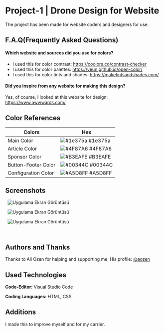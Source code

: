 
# Project-1 | Drone Design for Website

The project has been made for website coders and designers for use. 

## F.A.Q(Frequently Asked Questions)

####  Which website and sources did you use for colors?

- I used this for color contrast: https://coolors.co/contrast-checker
- I used this for color palettes: https://yeun.github.io/open-color/
- I used this for color tints and shades: https://maketintsandshades.com/

#### Did you inspire from any website for making this design?

Yes, of course, I looked at this website for design: https://www.awwwards.com/

  
## Color References

| Colors                  | Hex     |
| -----------------       | -----------------------------------------------------------------|
| Main Color              | ![#1e375a](https://via.placeholder.com/10/0a192f?text=+) #1e375a |
| Article Color           | ![#4F87A6](https://via.placeholder.com/10/00b48a?text=+) #4F87A6 | 
| Sponsor Color           | ![#B3EAFE](https://via.placeholder.com/10/00b48a?text=+) #B3EAFE | 
| Button-Footer Color     | ![#00344C](https://via.placeholder.com/10/00b48a?text=+) #00344C | 
| Configuration Color     | ![#A5D8FF](https://via.placeholder.com/10/00b48a?text=+) #A5D8FF |

## Screenshots
&nbsp;
![Uygulama Ekran Görüntüsü](https://i.hizliresim.com/2o0edwm.png)
&nbsp;


&nbsp;
![Uygulama Ekran Görüntüsü](https://i.hizliresim.com/5d3kuxy.png)
&nbsp;


&nbsp;
 ![Uygulama Ekran Görüntüsü](https://i.hizliresim.com/f2yostc.png) 
 &nbsp;


&nbsp;
## Authors and Thanks

Thanks to Ali Ozen for helping and supporting me.
His profile: [@aozen](https://www.github.com/aozen) 

  
## Used Technologies

**Code-Editor:** Visual Studio Code

**Coding Languages:** HTML, CSS

  
## Additions

I made this to improve myself and for my carrier. 
  